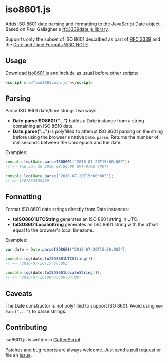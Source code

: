 iso8601.js
==========

Adds [ISO 8601][iso8601] date parsing and formatting to the JavaScript Date
object. Based on Paul Gallagher's [rfc3339date.js library][rfc3339date.js].

Supports only the subset of ISO 8601 described as part of [RFC 3339][rfc3339]
and the [Date and Time Formats W3C NOTE][w3c-note].


## Usage

Download [iso8601.js][downloads] and include as usual before other scripts:

```html
<script src="iso8601.min.js"></script>
```


## Parsing

Parse ISO 8601 date/time strings two ways:

* **Date.parseISO8601("...")** builds a Date instance from a string containing
  an ISO 8610 date.
* **Date.parse("...")** is polyfilled to attempt ISO 8601 parsing on the string
  before using the browser's native `Date.parse`. Returns the number of
  milliseconds between the Unix epoch and the date.

Examples:

```js
console.log(Date.parseISO8601("2010-07-20T15:00:00Z"))
// => Tue Jul 20 2010 08:00:00 GMT-0700 (PDT)

console.log(Date.parse("2010-07-20T15:00:00Z");
// => 1307834445456
```


## Formatting

Format ISO 8601 date strings directly from Date instances:

* **toISO8601UTCString** generates an ISO 8601 string in UTC.
* **toISO8601LocaleString** generates an ISO 8601 string with the offset equal
  to the browser's local timezone.

Examples:

```js
var date = Date.parseISO8601("2010-07-20T15:00:00Z");

console.log(date.toISO8601UTCString());
// => "2010-07-20T15:00:00Z"

console.log(date.toISO8601LocaleString());
// => "2010-07-20T08:00:00-07:00"
```


## Caveats

The Date constructor is not polyfilled to support ISO 8601. Avoid using `new
Date("...")` to parse strings.


## Contributing

iso8601.js is written in [CoffeeScript][coffeescript].

Patches and bug reports are always welcome. Just send a
[pull request][pullrequests] or file an [issue][issues].



[iso8601]:        http://en.wikipedia.org/wiki/ISO_8601
[rfc3339date.js]: https://github.com/tardate/rfc3339date.js
[rfc3339]:        http://www.ietf.org/rfc/rfc3339.txt
[w3c-note]:       http://www.w3.org/TR/NOTE-datetime
[downloads]:      https://github.com/Do/iso8601.js/downloads
[coffeescript]:   http://coffeescript.org/
[pullrequests]:   https://github.com/Do/iso8601.js/pulls
[issues]:         https://github.com/Do/iso8601.js/issues
